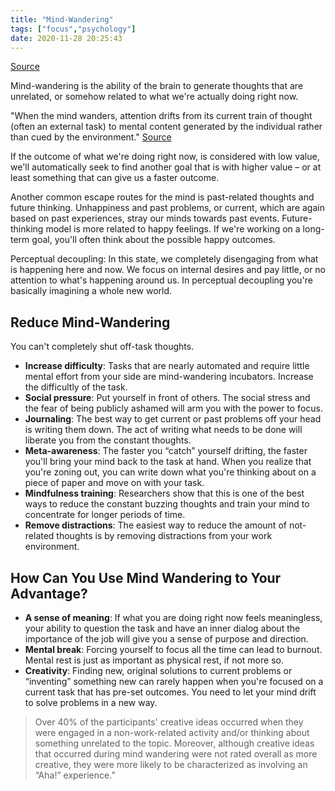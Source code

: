 ```yaml
---
title: "Mind-Wandering"
tags: ["focus","psychology"]
date: 2020-11-28 20:25:43
---
```


[Source](https://durmonski.com/productivity/what-is-mind-wandering/)

Mind-wandering is the ability of the brain to generate thoughts that are unrelated, or somehow related to what we're actually doing right now.

"When the mind wanders, attention drifts from its current train of thought (often an external task) to mental content generated by the individual rather than cued by the environment." [Source](https://www.annualreviews.org/doi/abs/10.1146/annurev-psych-010814-015331)

If the outcome of what we're doing right now, is considered with low value, we'll automatically seek to find another goal that is with higher value – or at least something that can give us a faster outcome.

Another common escape routes for the mind is past-related thoughts and future thinking. Unhappiness and past problems, or current, which are again based on past experiences, stray our minds towards past events. Future-thinking model is more related to happy feelings. If we're working on a long-term goal, you'll often think about the possible happy outcomes.

Perceptual decoupling: In this state, we completely disengaging from what is happening here and now. We focus on internal desires and pay little, or no attention to what's happening around us. In perceptual decoupling you're basically imagining a whole new world.

## Reduce Mind-Wandering

You can't completely shut off-task thoughts. 

- **Increase difficulty**: Tasks that are nearly automated and require little mental effort from your side are mind-wandering incubators. Increase the difficultly of the task. 
- **Social pressure**: Put yourself in front of others. The social stress and the fear of being publicly ashamed will arm you with the power to focus.
- **Journaling**: The best way to get current or past problems off your head is writing them down. The act of writing what needs to be done will liberate you from the constant thoughts.
- **Meta-awareness**: The faster you “catch” yourself drifting, the faster you'll bring your mind back to the task at hand. When you realize that you're zoning out, you can write down what you're thinking about on a piece of paper and move on with your task.
- **Mindfulness training**: Researchers show that this is one of the best ways to reduce the constant buzzing thoughts and train your mind to concentrate for longer periods of time.
- **Remove distractions**: The easiest way to reduce the amount of not-related thoughts is by removing distractions from your work environment.

## How Can You Use Mind Wandering to Your Advantage?

- **A sense of meaning**: If what you are doing right now feels meaningless, your ability to question the task and have an inner dialog about the importance of the job will give you a sense of purpose and direction. 
- **Mental break**: Forcing yourself to focus all the time can lead to burnout. Mental rest is just as important as physical rest, if not more so.
- **Creativity**: Finding new, original solutions to current problems or “inventing” something new can rarely happen when you're focused on a current task that has pre-set outcomes. You need to let your mind drift to solve problems in a new way. 

> Over 40% of the participants' creative ideas occurred when they were engaged in a non-work-related activity and/or thinking about something unrelated to the topic. Moreover, although creative ideas that occurred during mind wandering were not rated overall as more creative, they were more likely to be characterized as involving an “Aha!” experience.”


